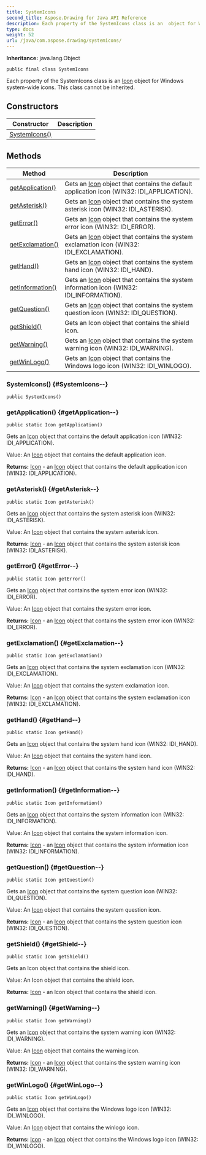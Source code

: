 ```yaml
---
title: SystemIcons
second_title: Aspose.Drawing for Java API Reference
description: Each property of the SystemIcons class is an  object for Windows system-wide icons.
type: docs
weight: 52
url: /java/com.aspose.drawing/systemicons/
---
```

**Inheritance:**
java.lang.Object
```
public final class SystemIcons
```

Each property of the SystemIcons class is an [Icon](../../com.aspose.drawing/icon) object for Windows system-wide icons. This class cannot be inherited.
## Constructors

| Constructor | Description |
| --- | --- |
| [SystemIcons()](#SystemIcons--) |  |
## Methods

| Method | Description |
| --- | --- |
| [getApplication()](#getApplication--) | Gets an [Icon](../../com.aspose.drawing/icon) object that contains the default application icon (WIN32: IDI\_APPLICATION). |
| [getAsterisk()](#getAsterisk--) | Gets an [Icon](../../com.aspose.drawing/icon) object that contains the system asterisk icon (WIN32: IDI\_ASTERISK). |
| [getError()](#getError--) | Gets an [Icon](../../com.aspose.drawing/icon) object that contains the system error icon (WIN32: IDI\_ERROR). |
| [getExclamation()](#getExclamation--) | Gets an [Icon](../../com.aspose.drawing/icon) object that contains the system exclamation icon (WIN32: IDI\_EXCLAMATION). |
| [getHand()](#getHand--) | Gets an [Icon](../../com.aspose.drawing/icon) object that contains the system hand icon (WIN32: IDI\_HAND). |
| [getInformation()](#getInformation--) | Gets an [Icon](../../com.aspose.drawing/icon) object that contains the system information icon (WIN32: IDI\_INFORMATION). |
| [getQuestion()](#getQuestion--) | Gets an [Icon](../../com.aspose.drawing/icon) object that contains the system question icon (WIN32: IDI\_QUESTION). |
| [getShield()](#getShield--) | Gets an Icon object that contains the shield icon. |
| [getWarning()](#getWarning--) | Gets an [Icon](../../com.aspose.drawing/icon) object that contains the system warning icon (WIN32: IDI\_WARNING). |
| [getWinLogo()](#getWinLogo--) | Gets an [Icon](../../com.aspose.drawing/icon) object that contains the Windows logo icon (WIN32: IDI\_WINLOGO). |
### SystemIcons() {#SystemIcons--}
```
public SystemIcons()
```


### getApplication() {#getApplication--}
```
public static Icon getApplication()
```


Gets an [Icon](../../com.aspose.drawing/icon) object that contains the default application icon (WIN32: IDI\_APPLICATION).

Value: An [Icon](../../com.aspose.drawing/icon) object that contains the default application icon.

**Returns:**
[Icon](../../com.aspose.drawing/icon) - an [Icon](../../com.aspose.drawing/icon) object that contains the default application icon (WIN32: IDI\_APPLICATION).
### getAsterisk() {#getAsterisk--}
```
public static Icon getAsterisk()
```


Gets an [Icon](../../com.aspose.drawing/icon) object that contains the system asterisk icon (WIN32: IDI\_ASTERISK).

Value: An [Icon](../../com.aspose.drawing/icon) object that contains the system asterisk icon.

**Returns:**
[Icon](../../com.aspose.drawing/icon) - an [Icon](../../com.aspose.drawing/icon) object that contains the system asterisk icon (WIN32: IDI\_ASTERISK).
### getError() {#getError--}
```
public static Icon getError()
```


Gets an [Icon](../../com.aspose.drawing/icon) object that contains the system error icon (WIN32: IDI\_ERROR).

Value: An [Icon](../../com.aspose.drawing/icon) object that contains the system error icon.

**Returns:**
[Icon](../../com.aspose.drawing/icon) - an [Icon](../../com.aspose.drawing/icon) object that contains the system error icon (WIN32: IDI\_ERROR).
### getExclamation() {#getExclamation--}
```
public static Icon getExclamation()
```


Gets an [Icon](../../com.aspose.drawing/icon) object that contains the system exclamation icon (WIN32: IDI\_EXCLAMATION).

Value: An [Icon](../../com.aspose.drawing/icon) object that contains the system exclamation icon.

**Returns:**
[Icon](../../com.aspose.drawing/icon) - an [Icon](../../com.aspose.drawing/icon) object that contains the system exclamation icon (WIN32: IDI\_EXCLAMATION).
### getHand() {#getHand--}
```
public static Icon getHand()
```


Gets an [Icon](../../com.aspose.drawing/icon) object that contains the system hand icon (WIN32: IDI\_HAND).

Value: An [Icon](../../com.aspose.drawing/icon) object that contains the system hand icon.

**Returns:**
[Icon](../../com.aspose.drawing/icon) - an [Icon](../../com.aspose.drawing/icon) object that contains the system hand icon (WIN32: IDI\_HAND).
### getInformation() {#getInformation--}
```
public static Icon getInformation()
```


Gets an [Icon](../../com.aspose.drawing/icon) object that contains the system information icon (WIN32: IDI\_INFORMATION).

Value: An [Icon](../../com.aspose.drawing/icon) object that contains the system information icon.

**Returns:**
[Icon](../../com.aspose.drawing/icon) - an [Icon](../../com.aspose.drawing/icon) object that contains the system information icon (WIN32: IDI\_INFORMATION).
### getQuestion() {#getQuestion--}
```
public static Icon getQuestion()
```


Gets an [Icon](../../com.aspose.drawing/icon) object that contains the system question icon (WIN32: IDI\_QUESTION).

Value: An [Icon](../../com.aspose.drawing/icon) object that contains the system question icon.

**Returns:**
[Icon](../../com.aspose.drawing/icon) - an [Icon](../../com.aspose.drawing/icon) object that contains the system question icon (WIN32: IDI\_QUESTION).
### getShield() {#getShield--}
```
public static Icon getShield()
```


Gets an Icon object that contains the shield icon.

Value: An Icon object that contains the shield icon.

**Returns:**
[Icon](../../com.aspose.drawing/icon) - an Icon object that contains the shield icon.
### getWarning() {#getWarning--}
```
public static Icon getWarning()
```


Gets an [Icon](../../com.aspose.drawing/icon) object that contains the system warning icon (WIN32: IDI\_WARNING).

Value: An [Icon](../../com.aspose.drawing/icon) object that contains the warning icon.

**Returns:**
[Icon](../../com.aspose.drawing/icon) - an [Icon](../../com.aspose.drawing/icon) object that contains the system warning icon (WIN32: IDI\_WARNING).
### getWinLogo() {#getWinLogo--}
```
public static Icon getWinLogo()
```


Gets an [Icon](../../com.aspose.drawing/icon) object that contains the Windows logo icon (WIN32: IDI\_WINLOGO).

Value: An [Icon](../../com.aspose.drawing/icon) object that contains the winlogo icon.

**Returns:**
[Icon](../../com.aspose.drawing/icon) - an [Icon](../../com.aspose.drawing/icon) object that contains the Windows logo icon (WIN32: IDI\_WINLOGO).

